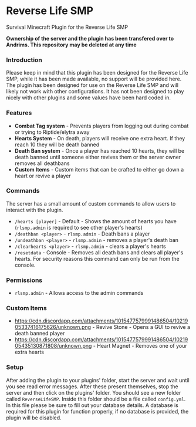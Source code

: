 # Reverse Life SMP

Survival Minecraft Plugin for the Reverse Life SMP

**Ownership of the server and the plugin has been transfered over to Andrims. This repository may be deleted at any time**

### Introduction
Please keep in mind that this plugin has been designed for the Reverse Life SMP, while
it has been made available, no support will be provided here. The plugin has been designed
for use on the Reverse Life SMP and will likely not work with other configurations. It has
not been designed to play nicely with other plugins and some values have been hard coded in.

### Features
- **Combat Tag system** - Prevents players from logging out during combat or trying to Riptide/elytra away
- **Hearts System** - On death, players will receive one extra heart. If they reach 10 they will be death banned
- **Death Ban system** - Once a player has reached 10 hearts, they will be death banned until someone either revives them or the server owner removes all deathbans
- **Custom Items** - Custom items that can be crafted to either go down a heart or revive a player

### Commands
The server has a small amount of custom commands to allow users to interact with the plugin.
- `/hearts [player]` - Default - Shows the amount of hearts you have (`rlsmp.admin` is required to see other player's hearts)
- `/deathban <player>` - `rlsmp.admin` - Death bans a player
- `/undeathban <player>` - `rlsmp.admin` - removes a player's death ban
- `/clearhearts <player>` - `rlsmp.admin` - clears a player's hearts
- `/resetdata` - Console - Removes all death bans and clears all player's hearts. For security reasons this command can only be run from the console.

### Permissions
- `rlsmp.admin` - Allows access to the admin commands

### Custom Items
- https://cdn.discordapp.com/attachments/1015477579991486504/1021905337416175626/unknown.png - Revive Stone - Opens a GUI to revive a death banned player
- https://cdn.discordapp.com/attachments/1015477579991486504/1021905435130871808/unknown.png - Heart Magnet - Removes one of your extra hearts

### Setup
After adding the plugin to your plugins' folder, start the server and wait until you see
read error messages. After these present themselves, stop the server and then click on the
plugins' folder. You should see a new folder called `ReverseLifeSMP`. Inside this folder should
be a file called `config.yml`. In this file please be sure to fill out your database 
details. A database is required for this plugin for function properly, if no database is
provided, the plugin will be disabled.
